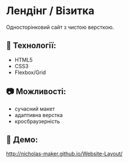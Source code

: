 # Лендінг / Візитка

Односторінковий сайт з чистою версткою.

## 🔧 Технології:
- HTML5
- CSS3
- Flexbox/Grid

## 📷 Можливості:
- сучасний макет
- адаптивна верстка
- кросбраузерність

## 🔗 Демо:
http://nicholas-maker.github.io/Website-Layout/

